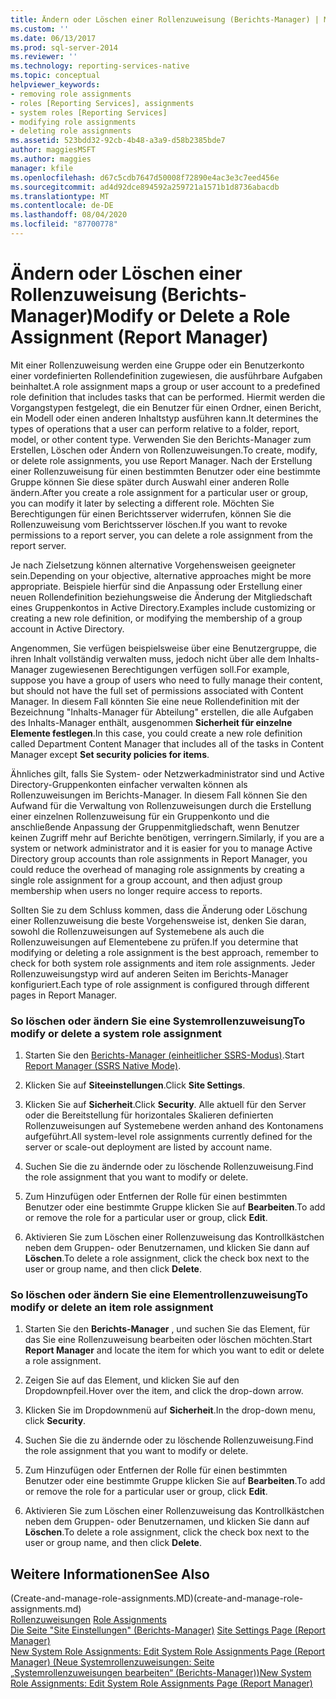 ```yaml
---
title: Ändern oder Löschen einer Rollenzuweisung (Berichts-Manager) | Microsoft-Dokumentation
ms.custom: ''
ms.date: 06/13/2017
ms.prod: sql-server-2014
ms.reviewer: ''
ms.technology: reporting-services-native
ms.topic: conceptual
helpviewer_keywords:
- removing role assignments
- roles [Reporting Services], assignments
- system roles [Reporting Services]
- modifying role assignments
- deleting role assignments
ms.assetid: 523bdd32-92cb-4b48-a3a9-d58b2385bde7
author: maggiesMSFT
ms.author: maggies
manager: kfile
ms.openlocfilehash: d67c5cdb7647d50008f72890e4ac3e3c7eed456e
ms.sourcegitcommit: ad4d92dce894592a259721a1571b1d8736abacdb
ms.translationtype: MT
ms.contentlocale: de-DE
ms.lasthandoff: 08/04/2020
ms.locfileid: "87700778"
---
```

# <a name="modify-or-delete-a-role-assignment-report-manager"></a><span data-ttu-id="e308b-102">Ändern oder Löschen einer Rollenzuweisung (Berichts-Manager)</span><span class="sxs-lookup"><span data-stu-id="e308b-102">Modify or Delete a Role Assignment (Report Manager)</span></span>
  <span data-ttu-id="e308b-103">Mit einer Rollenzuweisung werden eine Gruppe oder ein Benutzerkonto einer vordefinierten Rollendefinition zugewiesen, die ausführbare Aufgaben beinhaltet.</span><span class="sxs-lookup"><span data-stu-id="e308b-103">A role assignment maps a group or user account to a predefined role definition that includes tasks that can be performed.</span></span> <span data-ttu-id="e308b-104">Hiermit werden die Vorgangstypen festgelegt, die ein Benutzer für einen Ordner, einen Bericht, ein Modell oder einen anderen Inhaltstyp ausführen kann.</span><span class="sxs-lookup"><span data-stu-id="e308b-104">It determines the types of operations that a user can perform relative to a folder, report, model, or other content type.</span></span> <span data-ttu-id="e308b-105">Verwenden Sie den Berichts-Manager zum Erstellen, Löschen oder Ändern von Rollenzuweisungen.</span><span class="sxs-lookup"><span data-stu-id="e308b-105">To create, modify, or delete role assignments, you use Report Manager.</span></span> <span data-ttu-id="e308b-106">Nach der Erstellung einer Rollenzuweisung für einen bestimmten Benutzer oder eine bestimmte Gruppe können Sie diese später durch Auswahl einer anderen Rolle ändern.</span><span class="sxs-lookup"><span data-stu-id="e308b-106">After you create a role assignment for a particular user or group, you can modify it later by selecting a different role.</span></span> <span data-ttu-id="e308b-107">Möchten Sie Berechtigungen für einen Berichtsserver widerrufen, können Sie die Rollenzuweisung vom Berichtsserver löschen.</span><span class="sxs-lookup"><span data-stu-id="e308b-107">If you want to revoke permissions to a report server, you can delete a role assignment from the report server.</span></span>  
  
 <span data-ttu-id="e308b-108">Je nach Zielsetzung können alternative Vorgehensweisen geeigneter sein.</span><span class="sxs-lookup"><span data-stu-id="e308b-108">Depending on your objective, alternative approaches might be more appropriate.</span></span> <span data-ttu-id="e308b-109">Beispiele hierfür sind die Anpassung oder Erstellung einer neuen Rollendefinition beziehungsweise die Änderung der Mitgliedschaft eines Gruppenkontos in Active Directory.</span><span class="sxs-lookup"><span data-stu-id="e308b-109">Examples include customizing or creating a new role definition, or modifying the membership of a group account in Active Directory.</span></span>  
  
 <span data-ttu-id="e308b-110">Angenommen, Sie verfügen beispielsweise über eine Benutzergruppe, die ihren Inhalt vollständig verwalten muss, jedoch nicht über alle dem Inhalts-Manager zugewiesenen Berechtigungen verfügen soll.</span><span class="sxs-lookup"><span data-stu-id="e308b-110">For example, suppose you have a group of users who need to fully manage their content, but should not have the full set of permissions associated with Content Manager.</span></span> <span data-ttu-id="e308b-111">In diesem Fall könnten Sie eine neue Rollendefinition mit der Bezeichnung "Inhalts-Manager für Abteilung" erstellen, die alle Aufgaben des Inhalts-Manager enthält, ausgenommen **Sicherheit für einzelne Elemente festlegen**.</span><span class="sxs-lookup"><span data-stu-id="e308b-111">In this case, you could create a new role definition called Department Content Manager that includes all of the tasks in Content Manager except **Set security policies for items**.</span></span>  
  
 <span data-ttu-id="e308b-112">Ähnliches gilt, falls Sie System- oder Netzwerkadministrator sind und Active Directory-Gruppenkonten einfacher verwalten können als Rollenzuweisungen im Berichts-Manager. In diesem Fall können Sie den Aufwand für die Verwaltung von Rollenzuweisungen durch die Erstellung einer einzelnen Rollenzuweisung für ein Gruppenkonto und die anschließende Anpassung der Gruppenmitgliedschaft, wenn Benutzer keinen Zugriff mehr auf Berichte benötigen, verringern.</span><span class="sxs-lookup"><span data-stu-id="e308b-112">Similarly, if you are a system or network administrator and it is easier for you to manage Active Directory group accounts than role assignments in Report Manager, you could reduce the overhead of managing role assignments by creating a single role assignment for a group account, and then adjust group membership when users no longer require access to reports.</span></span>  
  
 <span data-ttu-id="e308b-113">Sollten Sie zu dem Schluss kommen, dass die Änderung oder Löschung einer Rollenzuweisung die beste Vorgehensweise ist, denken Sie daran, sowohl die Rollenzuweisungen auf Systemebene als auch die Rollenzuweisungen auf Elementebene zu prüfen.</span><span class="sxs-lookup"><span data-stu-id="e308b-113">If you determine that modifying or deleting a role assignment is the best approach, remember to check for both system role assignments and item role assignments.</span></span> <span data-ttu-id="e308b-114">Jeder Rollenzuweisungstyp wird auf anderen Seiten im Berichts-Manager konfiguriert.</span><span class="sxs-lookup"><span data-stu-id="e308b-114">Each type of role assignment is configured through different pages in Report Manager.</span></span>  
  
### <a name="to-modify-or-delete-a-system-role-assignment"></a><span data-ttu-id="e308b-115">So löschen oder ändern Sie eine Systemrollenzuweisung</span><span class="sxs-lookup"><span data-stu-id="e308b-115">To modify or delete a system role assignment</span></span>  
  
1.  <span data-ttu-id="e308b-116">Starten Sie den [Berichts-Manager &#40;einheitlicher SSRS-Modus&#41;](../report-manager-ssrs-native-mode.md).</span><span class="sxs-lookup"><span data-stu-id="e308b-116">Start [Report Manager  &#40;SSRS Native Mode&#41;](../report-manager-ssrs-native-mode.md).</span></span>  
  
2.  <span data-ttu-id="e308b-117">Klicken Sie auf **Siteeinstellungen**.</span><span class="sxs-lookup"><span data-stu-id="e308b-117">Click **Site Settings**.</span></span>  
  
3.  <span data-ttu-id="e308b-118">Klicken Sie auf **Sicherheit**.</span><span class="sxs-lookup"><span data-stu-id="e308b-118">Click **Security**.</span></span> <span data-ttu-id="e308b-119">Alle aktuell für den Server oder die Bereitstellung für horizontales Skalieren definierten Rollenzuweisungen auf Systemebene werden anhand des Kontonamens aufgeführt.</span><span class="sxs-lookup"><span data-stu-id="e308b-119">All system-level role assignments currently defined for the server or scale-out deployment are listed by account name.</span></span>  
  
4.  <span data-ttu-id="e308b-120">Suchen Sie die zu ändernde oder zu löschende Rollenzuweisung.</span><span class="sxs-lookup"><span data-stu-id="e308b-120">Find the role assignment that you want to modify or delete.</span></span>  
  
5.  <span data-ttu-id="e308b-121">Zum Hinzufügen oder Entfernen der Rolle für einen bestimmten Benutzer oder eine bestimmte Gruppe klicken Sie auf **Bearbeiten**.</span><span class="sxs-lookup"><span data-stu-id="e308b-121">To add or remove the role for a particular user or group, click **Edit**.</span></span>  
  
6.  <span data-ttu-id="e308b-122">Aktivieren Sie zum Löschen einer Rollenzuweisung das Kontrollkästchen neben dem Gruppen- oder Benutzernamen, und klicken Sie dann auf **Löschen**.</span><span class="sxs-lookup"><span data-stu-id="e308b-122">To delete a role assignment, click the check box next to the user or group name, and then click **Delete**.</span></span>  
  
### <a name="to-modify-or-delete-an-item-role-assignment"></a><span data-ttu-id="e308b-123">So löschen oder ändern Sie eine Elementrollenzuweisung</span><span class="sxs-lookup"><span data-stu-id="e308b-123">To modify or delete an item role assignment</span></span>  
  
1.  <span data-ttu-id="e308b-124">Starten Sie den **Berichts-Manager** , und suchen Sie das Element, für das Sie eine Rollenzuweisung bearbeiten oder löschen möchten.</span><span class="sxs-lookup"><span data-stu-id="e308b-124">Start **Report Manager** and locate the item for which you want to edit or delete a role assignment.</span></span>  
  
2.  <span data-ttu-id="e308b-125">Zeigen Sie auf das Element, und klicken Sie auf den Dropdownpfeil.</span><span class="sxs-lookup"><span data-stu-id="e308b-125">Hover over the item, and click the drop-down arrow.</span></span>  
  
3.  <span data-ttu-id="e308b-126">Klicken Sie im Dropdownmenü auf **Sicherheit**.</span><span class="sxs-lookup"><span data-stu-id="e308b-126">In the drop-down menu, click **Security**.</span></span>  
  
4.  <span data-ttu-id="e308b-127">Suchen Sie die zu ändernde oder zu löschende Rollenzuweisung.</span><span class="sxs-lookup"><span data-stu-id="e308b-127">Find the role assignment that you want to modify or delete.</span></span>  
  
5.  <span data-ttu-id="e308b-128">Zum Hinzufügen oder Entfernen der Rolle für einen bestimmten Benutzer oder eine bestimmte Gruppe klicken Sie auf **Bearbeiten**.</span><span class="sxs-lookup"><span data-stu-id="e308b-128">To add or remove the role for a particular user or group, click **Edit**.</span></span>  
  
6.  <span data-ttu-id="e308b-129">Aktivieren Sie zum Löschen einer Rollenzuweisung das Kontrollkästchen neben dem Gruppen- oder Benutzernamen, und klicken Sie dann auf **Löschen**.</span><span class="sxs-lookup"><span data-stu-id="e308b-129">To delete a role assignment, click the check box next to the user or group name, and then click **Delete**.</span></span>  
  
## <a name="see-also"></a><span data-ttu-id="e308b-130">Weitere Informationen</span><span class="sxs-lookup"><span data-stu-id="e308b-130">See Also</span></span>  
 <span data-ttu-id="e308b-131">(Create-and-manage-role-assignments.MD)</span><span class="sxs-lookup"><span data-stu-id="e308b-131">(create-and-manage-role-assignments.md)</span></span>   
 <span data-ttu-id="e308b-132">[Rollenzuweisungen](role-assignments.md) </span><span class="sxs-lookup"><span data-stu-id="e308b-132">[Role Assignments](role-assignments.md) </span></span>  
 <span data-ttu-id="e308b-133">[Die Seite "Site Einstellungen" &#40;Berichts-Manager&#41;](../site-settings-page-report-manager.md) </span><span class="sxs-lookup"><span data-stu-id="e308b-133">[Site Settings Page &#40;Report Manager&#41;](../site-settings-page-report-manager.md) </span></span>  
 [<span data-ttu-id="e308b-134">New System Role Assignments: Edit System Role Assignments Page (Report Manager) (Neue Systemrollenzuweisungen: Seite „Systemrollenzuweisungen bearbeiten“ (Berichts-Manager))</span><span class="sxs-lookup"><span data-stu-id="e308b-134">New System Role Assignments: Edit System Role Assignments Page &#40;Report Manager&#41;</span></span>](../new-system-role-assignments-edit-system-role-assignments-page-report-manager.md)  
  
  
